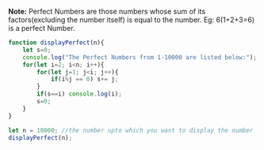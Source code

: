 **Note:** Perfect Numbers are those numbers whose sum of its factors(excluding the number itself) is equal to the number. Eg: 6(1+2+3=6) is a perfect Number.


```javascript
function displayPerfect(n){
	let s=0;
	console.log("The Perfect Numbers from 1-10000 are listed below:");
	for(let i=2; i<n; i++){
		for(let j=1; j<i; j++){
			if(i%j == 0) s+= j;
		}
		if(s==i) console.log(i);
		s=0;
	}	
}

let n = 10000; //the number upto which you want to display the number
displayPerfect(n);

```
